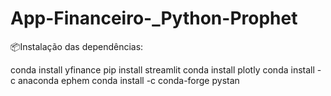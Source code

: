 # App-Financeiro-_Python-Prophet

📦Instalação das dependências:

conda install yfinance 
pip install streamlit
conda install plotly
conda install -c anaconda ephem
conda install -c conda-forge pystan

